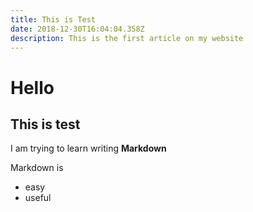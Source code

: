 ```yaml
---
title: This is Test
date: 2018-12-30T16:04:04.358Z
description: This is the first article on my website
---
```

Hello
=
This is test
-
I am trying to learn writing **Markdown**

Markdown is
- easy
- useful

